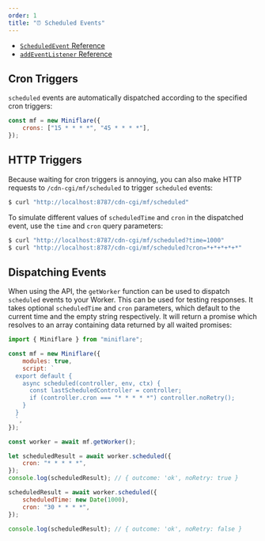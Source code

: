 ```yaml
---
order: 1
title: "⏰ Scheduled Events"
---
```


- [`ScheduledEvent` Reference](/workers/runtime-apis/scheduled-event)
- [`addEventListener` Reference](/workers/runtime-apis/add-event-listener)

## Cron Triggers

`scheduled` events are automatically dispatched according to the specified cron
triggers:

```js
const mf = new Miniflare({
	crons: ["15 * * * *", "45 * * * *"],
});
```

## HTTP Triggers

Because waiting for cron triggers is annoying, you can also make HTTP requests
to `/cdn-cgi/mf/scheduled` to trigger `scheduled` events:

```sh
$ curl "http://localhost:8787/cdn-cgi/mf/scheduled"
```

To simulate different values of `scheduledTime` and `cron` in the dispatched
event, use the `time` and `cron` query parameters:

```sh
$ curl "http://localhost:8787/cdn-cgi/mf/scheduled?time=1000"
$ curl "http://localhost:8787/cdn-cgi/mf/scheduled?cron=*+*+*+*+*"
```

## Dispatching Events

When using the API, the `getWorker` function can be used to dispatch
`scheduled` events to your Worker. This can be used for testing responses. It
takes optional `scheduledTime` and `cron` parameters, which default to the
current time and the empty string respectively. It will return a promise which
resolves to an array containing data returned by all waited promises:

```js
import { Miniflare } from "miniflare";

const mf = new Miniflare({
	modules: true,
	script: `
  export default {
    async scheduled(controller, env, ctx) {
      const lastScheduledController = controller;
      if (controller.cron === "* * * * *") controller.noRetry();
    }
  }
  `,
});

const worker = await mf.getWorker();

let scheduledResult = await worker.scheduled({
	cron: "* * * * *",
});
console.log(scheduledResult); // { outcome: 'ok', noRetry: true }

scheduledResult = await worker.scheduled({
	scheduledTime: new Date(1000),
	cron: "30 * * * *",
});

console.log(scheduledResult); // { outcome: 'ok', noRetry: false }
```

